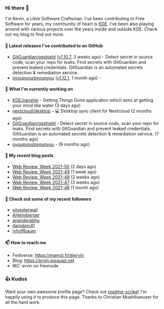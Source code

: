 ### Hi there 👋

I'm Kevin, a Libre Software Craftsman. I've been contributing to Free Software for years,
my community of heart is [KDE](https://kde.org). I've been also playing around with various
projects over the years inside and outside KDE. Check out my blog to find out more.

#### 🔭 Latest releases I've contributed to on GitHub

- [GitGuardian/ggshield](https://github.com/GitGuardian/ggshield) ([v1.10.7](https://github.com/GitGuardian/ggshield/releases/tag/v1.10.7), 3 weeks ago) - Detect secret in source code, scan your repo for leaks. Find secrets with GitGuardian and prevent leaked credentials. GitGuardian is an automated secrets detection &amp; remediation service.
- [pyoupyou/pyoupyou](https://github.com/pyoupyou/pyoupyou) ([v1.12.1](https://github.com/pyoupyou/pyoupyou/releases/tag/v1.12.1), 1 month ago) - 

#### 🌱 What I'm currently working on

- [KDE/zanshin](https://github.com/KDE/zanshin) - Getting Things Done application which aims at getting your mind like water (3 days ago)
- [nextcloud/desktop](https://github.com/nextcloud/desktop) - 💻 Desktop sync client for Nextcloud (2 months ago)
- [GitGuardian/ggshield](https://github.com/GitGuardian/ggshield) - Detect secret in source code, scan your repo for leaks. Find secrets with GitGuardian and prevent leaked credentials. GitGuardian is an automated secrets detection &amp; remediation service. (7 months ago)
- [pyoupyou/pyoupyou](https://github.com/pyoupyou/pyoupyou) -  (9 months ago)

#### 📜 My recent blog posts

- [Web Review, Week 2021-50](https://ervin.ipsquad.net/blog/2021/12/17/web-review-week-2021-50/) (2 days ago)
- [Web Review, Week 2021-49](https://ervin.ipsquad.net/blog/2021/12/10/web-review-week-2021-49/) (1 week ago)
- [Web Review, Week 2021-48](https://ervin.ipsquad.net/blog/2021/12/03/web-review-week-2021-48/) (2 weeks ago)
- [Web Review, Week 2021-47](https://ervin.ipsquad.net/blog/2021/11/26/web-review-week-2021-47/) (3 weeks ago)
- [Web Review, Week 2021-46](https://ervin.ipsquad.net/blog/2021/11/19/web-review-week-2021-46/) (1 month ago)

#### 👯 Check out some of my recent followers

- [silvesterwali](https://github.com/silvesterwali)
- [AHeimberger](https://github.com/AHeimberger)
- [anandprabhu](https://github.com/anandprabhu)
- [damdam41](https://github.com/damdam41)
- [jvhoffbauer](https://github.com/jvhoffbauer)

#### 📫 How to reach me

- Fediverse: https://mamot.fr/@ervin
- Blog: https://ervin.ipsquad.net
- IRC: ervin on freenode

### 👍 Kudos

Want your own awesome profile page? Check out [readme-scribe](https://github.com/muesli/readme-scribe)!
I'm happily using it to produce this page. Thanks to Christian Muehlhaeuser for all the hard work.

